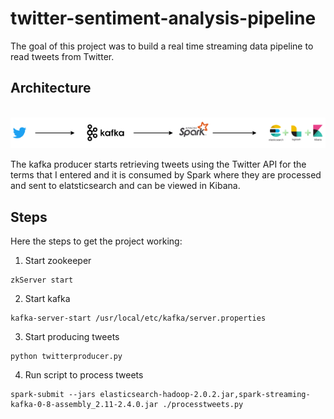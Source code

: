 # twitter-sentiment-analysis-pipeline
The goal of this project was to build a real time streaming data pipeline to read tweets from Twitter.


## Architecture

</br><img src="architecture.png" width="800" height=auto />

The kafka producer starts retrieving tweets using the Twitter API for the terms that I entered and it is consumed by Spark where they are processed and sent to elatsticsearch and can be viewed in Kibana.

## Steps 

Here the steps to get the project working:

1. Start zookeeper
```
zkServer start
```
2. Start kafka
```
kafka-server-start /usr/local/etc/kafka/server.properties
```
3. Start producing tweets
```
python twitterproducer.py
```
4. Run script to process tweets
```
spark-submit --jars elasticsearch-hadoop-2.0.2.jar,spark-streaming-kafka-0-8-assembly_2.11-2.4.0.jar ./processtweets.py
```
